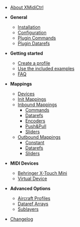 <!-- docs/_sidebar.md -->

* [About XMidiCtrl](/)

* **General**
  * [Installation](installation.md)
  * [Configuration](configuration.md)
  * [Plugin Commands](plugin_commands.md)
  * [Plugin Datarefs](plugin_datarefs.md) 

* **Getting started**
  * [Create a profile](create_profile.md)
  * [Use the included examples](use_examples.md)
  * [FAQ](faq.md)

* **Mappings**
  * [Devices](device.md)
  * [Init Mappings](init_mapping.md)
  * [Inbound Mappings](inbound_mapping.md)
      * [Commands](inbound_mapping_command.md)
      * [Datarefs](inbound_mapping_dataref.md)
      * [Encoders](inbound_mapping_encoder.md)
      * [Push&Pull](inbound_mapping_pushnpull.md)
      * [Sliders](inbound_mapping_slider.md)
  * [Outbound Mappings](outbound_mapping.md)
      * [Constant](outbound_mapping_constant.md) 
      * [Datarefs](outbound_mapping_dataref.md)
      * [Sliders](outbound_mapping_sliders.md)

* **MIDI Devices**
  * [Behringer X-Touch Mini](behringer_xtouch_mini.md)
  * [Virtual Device](virtual_device.md)
  
* **Advanced Options**
  * [Aircraft Profiles](profile.md)
  * [Dataref Arrays](dataref_arrays.md)
  * [Sublayers](sublayers.md)

* [Changelog](changelog.md)

